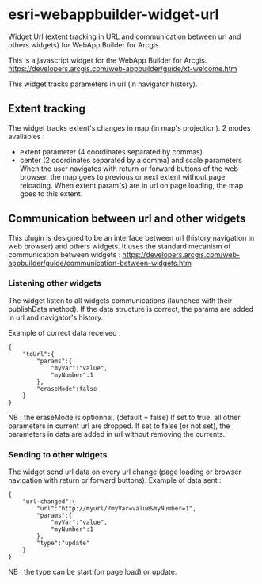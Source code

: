 # esri-webappbuilder-widget-url
Widget Url (extent tracking in URL and communication between url and others widgets) for WebApp Builder for Arcgis

This is a javascript widget for the WebApp Builder for Arcgis.
https://developers.arcgis.com/web-appbuilder/guide/xt-welcome.htm

This widget tracks parameters in url (in navigator history).

## Extent tracking
The widget tracks extent's changes in map (in map's projection). 
2 modes availables :
- extent parameter (4 coordinates separated by commas)
- center (2 coordinates separated by a comma) and scale parameters
When the user navigates with return or forward buttons of the web browser, the map goes to previous or next extent without page reloading.
When extent param(s) are in url on page loading, the map goes to this extent.

## Communication between url and other widgets
This plugin is designed to be an interface between url (history navigation in web browser) and others widgets.
It uses the standard mecanism of communication between widgets :
https://developers.arcgis.com/web-appbuilder/guide/communication-between-widgets.htm

### Listening other widgets
The widget listen to all widgets communications (launched with their publishData method).
If the data structure is correct, the params are added in url and navigator's history.

Example of correct data received :
```
{
    "toUrl":{
        "params":{
            "myVar":"value",
            "myNumber":1        
        },
        "eraseMode":false
    }
}
```
NB : the eraseMode is optionnal. (default = false)
If set to true, all other parameters in current url are dropped.
If set to false (or not set), the parameters in data are added in url without removing the currents.


### Sending to other widgets
The widget send url data on every url change (page loading or browser navigation with return or forward buttons).
Example of data sent :
```
{
    "url-changed":{
        "url":"http://myurl/?myVar=value&myNumber=1",
        "params":{
            "myVar":"value",
            "myNumber":1        
        },
        "type":"update"
    }
}
```
NB : the type can be start (on page load) or update.

